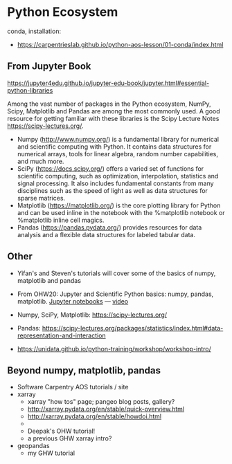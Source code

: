 # Python Ecosystem

conda, installation:
- https://carpentrieslab.github.io/python-aos-lesson/01-conda/index.html


## From Jupyter Book

https://jupyter4edu.github.io/jupyter-edu-book/jupyter.html#essential-python-libraries

Among the vast number of packages in the Python ecosystem, NumPy, Scipy, Matplotlib and Pandas are among the most commonly used. A good resource for getting familiar with these libraries is the Scipy Lecture Notes https://scipy-lectures.org/.

- Numpy (http://www.numpy.org/) is a fundamental library for numerical and scientific computing with Python. It contains data structures for numerical arrays, tools for linear algebra, random number capabilities, and much more.
- SciPy (https://docs.scipy.org/) offers a varied set of functions for scientific computing, such as optimization, interpolation, statistics and signal processing. It also includes fundamental constants from many disciplines such as the speed of light as well as data structures for sparse matrices.
- Matplotlib (https://matplotlib.org/) is the core plotting library for Python and can be used inline in the notebook with the %matplotlib notebook or %matplotlib inline cell magics.
- Pandas (https://pandas.pydata.org/) provides resources for data analysis and a flexible data structures for labeled tabular data.

## Other

- Yifan's and Steven's tutorials will cover some of the basics of numpy, matplotlib and pandas

- From OHW20: Jupyter and Scientific Python basics: numpy, pandas, matplotlib. [Jupyter notebooks](https://github.com/oceanhackweek/ohw-preweek/tree/master/data-analysis-modules) — [video](https://youtu.be/CTUAgpvfze0)

- Numpy, SciPy, Matplotlib: https://scipy-lectures.org/
- Pandas: https://scipy-lectures.org/packages/statistics/index.html#data-representation-and-interaction

- https://unidata.github.io/python-training/workshop/workshop-intro/

## Beyond numpy, matplotlib, pandas

- Software Carpentry AOS tutorials / site
- xarray
  - xarray "how tos" page; pangeo blog posts, gallery?
  - http://xarray.pydata.org/en/stable/quick-overview.html
  - http://xarray.pydata.org/en/stable/howdoi.html
  - 
  - Deepak's OHW tutorial!
  - a previous GHW xarray intro?
- geopandas
  - my GHW tutorial